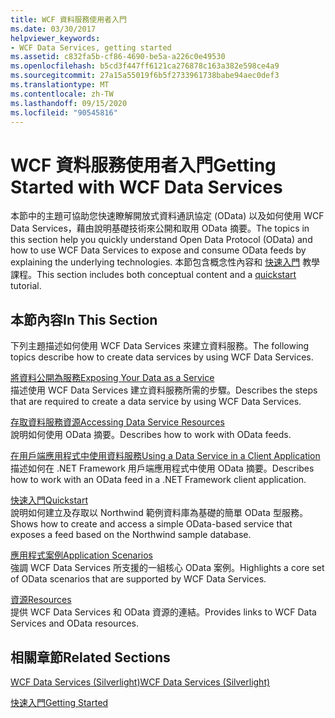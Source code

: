 ```yaml
---
title: WCF 資料服務使用者入門
ms.date: 03/30/2017
helpviewer_keywords:
- WCF Data Services, getting started
ms.assetid: c832fa5b-cf86-4690-be5a-a226c0e49530
ms.openlocfilehash: b5cd3f447ff6121ca276878c163a382e598ce4a9
ms.sourcegitcommit: 27a15a55019f6b5f2733961738babe94aec0def3
ms.translationtype: MT
ms.contentlocale: zh-TW
ms.lasthandoff: 09/15/2020
ms.locfileid: "90545816"
---
```

# <a name="getting-started-with-wcf-data-services"></a><span data-ttu-id="bc989-102">WCF 資料服務使用者入門</span><span class="sxs-lookup"><span data-stu-id="bc989-102">Getting Started with WCF Data Services</span></span>
<span data-ttu-id="bc989-103">本節中的主題可協助您快速瞭解開放式資料通訊協定 (OData) 以及如何使用 WCF Data Services，藉由說明基礎技術來公開和取用 OData 摘要。</span><span class="sxs-lookup"><span data-stu-id="bc989-103">The topics in this section help you quickly understand Open Data Protocol (OData) and how to use WCF Data Services to expose and consume OData feeds by explaining the underlying technologies.</span></span> <span data-ttu-id="bc989-104">本節包含概念性內容和 [快速入門](quickstart-wcf-data-services.md) 教學課程。</span><span class="sxs-lookup"><span data-stu-id="bc989-104">This section includes both conceptual content and a [quickstart](quickstart-wcf-data-services.md) tutorial.</span></span>  
  
## <a name="in-this-section"></a><span data-ttu-id="bc989-105">本節內容</span><span class="sxs-lookup"><span data-stu-id="bc989-105">In This Section</span></span>  
 <span data-ttu-id="bc989-106">下列主題描述如何使用 WCF Data Services 來建立資料服務。</span><span class="sxs-lookup"><span data-stu-id="bc989-106">The following topics describe how to create data services by using WCF Data Services.</span></span>  
  
 [<span data-ttu-id="bc989-107">將資料公開為服務</span><span class="sxs-lookup"><span data-stu-id="bc989-107">Exposing Your Data as a Service</span></span>](exposing-your-data-as-a-service-wcf-data-services.md)  
 <span data-ttu-id="bc989-108">描述使用 WCF Data Services 建立資料服務所需的步驟。</span><span class="sxs-lookup"><span data-stu-id="bc989-108">Describes the steps that are required to create a data service by using WCF Data Services.</span></span>  
  
 [<span data-ttu-id="bc989-109">存取資料服務資源</span><span class="sxs-lookup"><span data-stu-id="bc989-109">Accessing Data Service Resources</span></span>](accessing-data-service-resources-wcf-data-services.md)  
 <span data-ttu-id="bc989-110">說明如何使用 OData 摘要。</span><span class="sxs-lookup"><span data-stu-id="bc989-110">Describes how to work with OData feeds.</span></span>  
  
 [<span data-ttu-id="bc989-111">在用戶端應用程式中使用資料服務</span><span class="sxs-lookup"><span data-stu-id="bc989-111">Using a Data Service in a Client Application</span></span>](using-a-data-service-in-a-client-application-wcf-data-services.md)  
 <span data-ttu-id="bc989-112">描述如何在 .NET Framework 用戶端應用程式中使用 OData 摘要。</span><span class="sxs-lookup"><span data-stu-id="bc989-112">Describes how to work with an OData feed in a .NET Framework client application.</span></span>  
  
 [<span data-ttu-id="bc989-113">快速入門</span><span class="sxs-lookup"><span data-stu-id="bc989-113">Quickstart</span></span>](quickstart-wcf-data-services.md)  
 <span data-ttu-id="bc989-114">說明如何建立及存取以 Northwind 範例資料庫為基礎的簡單 OData 型服務。</span><span class="sxs-lookup"><span data-stu-id="bc989-114">Shows how to create and access a simple OData-based service that exposes a feed based on the Northwind sample database.</span></span>  
  
 [<span data-ttu-id="bc989-115">應用程式案例</span><span class="sxs-lookup"><span data-stu-id="bc989-115">Application Scenarios</span></span>](application-scenarios-wcf-data-services.md)  
 <span data-ttu-id="bc989-116">強調 WCF Data Services 所支援的一組核心 OData 案例。</span><span class="sxs-lookup"><span data-stu-id="bc989-116">Highlights a core set of OData scenarios that are supported by WCF Data Services.</span></span>  
  
 [<span data-ttu-id="bc989-117">資源</span><span class="sxs-lookup"><span data-stu-id="bc989-117">Resources</span></span>](wcf-data-services-resources.md)  
 <span data-ttu-id="bc989-118">提供 WCF Data Services 和 OData 資源的連結。</span><span class="sxs-lookup"><span data-stu-id="bc989-118">Provides links to WCF Data Services and OData resources.</span></span>  
  
## <a name="related-sections"></a><span data-ttu-id="bc989-119">相關章節</span><span class="sxs-lookup"><span data-stu-id="bc989-119">Related Sections</span></span>  
 <span data-ttu-id="bc989-120">[WCF Data Services (Silverlight)](/previous-versions/windows/silverlight/dotnet-windows-silverlight/cc838234(v=vs.95))</span><span class="sxs-lookup"><span data-stu-id="bc989-120">[WCF Data Services (Silverlight)](/previous-versions/windows/silverlight/dotnet-windows-silverlight/cc838234(v=vs.95))</span></span>  
  
 [<span data-ttu-id="bc989-121">快速入門</span><span class="sxs-lookup"><span data-stu-id="bc989-121">Getting Started</span></span>](../adonet/ef/getting-started.md)

